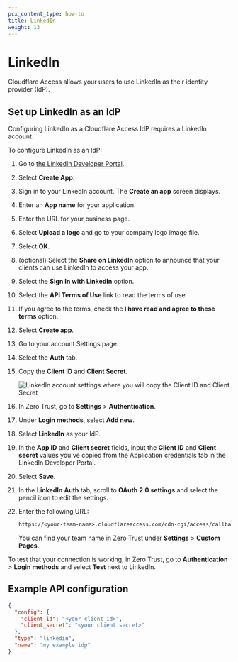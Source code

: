 ```yaml
---
pcx_content_type: how-to
title: LinkedIn
weight: 13
---
```


# LinkedIn

Cloudflare Access allows your users to use LinkedIn as their identity provider (IdP).

## Set up LinkedIn as an IdP

Configuring LinkedIn as a Cloudflare Access IdP requires a LinkedIn account.

To configure LinkedIn as an IdP:

1. Go to [the LinkedIn Developer Portal](https://www.linkedin.com/developers).

2. Select **Create App**.

3. Sign in to your LinkedIn account. The **Create an app** screen displays.

4. Enter an **App name** for your application.

5. Enter the URL for your business page.

6. Select **Upload a logo** and go to your company logo image file.

7. Select **OK**.

8. (optional) Select the **Share on LinkedIn** option to announce that your clients can use LinkedIn to access your app.

9. Select the **Sign In with LinkedIn** option.

10. Select the **API Terms of Use** link to read the terms of use.

11. If you agree to the terms, check the **I have read and agree to these terms** option.

12. Select **Create app**.

13. Go to your account Settings page.

14. Select the **Auth** tab.

15. Copy the **Client ID** and **Client Secret**.

    ![LinkedIn account settings where you will copy the Client ID and Client Secret](/images/cloudflare-one/identity/linkedin/lin5.png)

16. In Zero Trust, go to **Settings** > **Authentication**.

17. Under **Login methods**, select **Add new**.

18. Select **LinkedIn** as your IdP.

19. In the **App ID** and **Client secret** fields, input the **Client ID** and **Client secret** values you've copied from the Application credentials tab in the LinkedIn Developer Portal.

20. Select **Save**.

21. In the **LinkedIn** **Auth** tab, scroll to **OAuth 2.0 settings** and select the pencil icon to edit the settings.

22. Enter the following URL:

    ```txt
    https://<your-team-name>.cloudflareaccess.com/cdn-cgi/access/callback
    ```

    You can find your team name in Zero Trust under **Settings** > **Custom Pages**.

To test that your connection is working, in Zero Trust, go to **Authentication** > **Login methods** and select **Test** next to LinkedIn.

## Example API configuration

```json
{
  "config": {
    "client_id": "<your client id>",
    "client_secret": "<your client secret>"
  },
  "type": "linkedin",
  "name": "my example idp"
}
```
